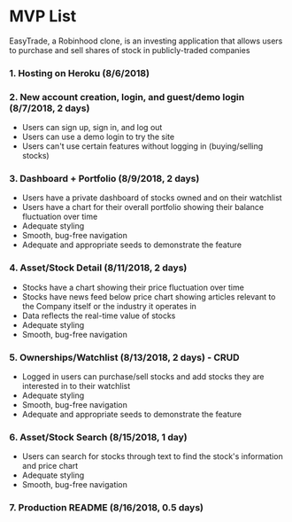 # MVP List

EasyTrade, a Robinhood clone, is an investing application that allows users to purchase and sell shares of stock in publicly-traded companies

### 1. Hosting on Heroku (8/6/2018)
### 2. New account creation, login, and guest/demo login (8/7/2018, 2 days)
  * Users can sign up, sign in, and log out
  * Users can use a demo login to try the site
  * Users can't use certain features without logging in (buying/selling stocks)
### 3. Dashboard + Portfolio (8/9/2018, 2 days)
  * Users have a private dashboard of stocks owned and on their watchlist
  * Users have a chart for their overall portfolio showing their balance fluctuation over time
  * Adequate styling
  * Smooth, bug-free navigation
  * Adequate and appropriate seeds to demonstrate the feature
### 4. Asset/Stock Detail (8/11/2018, 2 days)
  * Stocks have a chart showing their price fluctuation over time
  * Stocks have news feed below price chart showing articles relevant to the Company itself or the industry it operates in
  * Data reflects the real-time value of stocks
  * Adequate styling
  * Smooth, bug-free navigation
### 5. Ownerships/Watchlist (8/13/2018, 2 days) - CRUD
  * Logged in users can purchase/sell stocks and add stocks they are interested in to their watchlist
  * Adequate styling
  * Smooth, bug-free navigation
  * Adequate and appropriate seeds to demonstrate the feature
### 6. Asset/Stock Search (8/15/2018, 1 day)
  * Users can search for stocks through text to find the stock's information and price chart
  * Adequate styling
  * Smooth, bug-free navigation
### 7. Production README (8/16/2018, 0.5 days)
